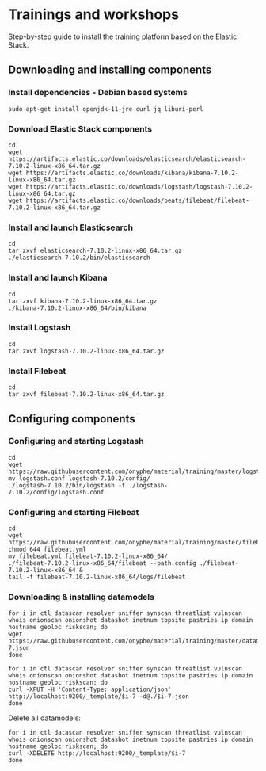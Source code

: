 # Trainings and workshops

Step-by-step guide to install the training platform based on the Elastic Stack.

## Downloading and installing components

### Install dependencies - Debian based systems

```
sudo apt-get install openjdk-11-jre curl jq liburi-perl
```

### Download Elastic Stack components

```
cd
wget https://artifacts.elastic.co/downloads/elasticsearch/elasticsearch-7.10.2-linux-x86_64.tar.gz 
wget https://artifacts.elastic.co/downloads/kibana/kibana-7.10.2-linux-x86_64.tar.gz 
wget https://artifacts.elastic.co/downloads/logstash/logstash-7.10.2-linux-x86_64.tar.gz 
wget https://artifacts.elastic.co/downloads/beats/filebeat/filebeat-7.10.2-linux-x86_64.tar.gz 
```

### Install and launch Elasticsearch

```
cd
tar zxvf elasticsearch-7.10.2-linux-x86_64.tar.gz 
./elasticsearch-7.10.2/bin/elasticsearch
```

### Install and launch Kibana

```
cd
tar zxvf kibana-7.10.2-linux-x86_64.tar.gz
./kibana-7.10.2-linux-x86_64/bin/kibana
```

### Install Logstash

```
cd
tar zxvf logstash-7.10.2-linux-x86_64.tar.gz
```

### Install Filebeat

```
cd
tar zxvf filebeat-7.10.2-linux-x86_64.tar.gz
```

## Configuring components

### Configuring and starting Logstash

```
cd
wget https://raw.githubusercontent.com/onyphe/material/training/master/logstash.conf
mv logstash.conf logstash-7.10.2/config/
./logstash-7.10.2/bin/logstash -f ./logstash-7.10.2/config/logstash.conf
```

### Configuring and starting Filebeat

```
cd
wget https://raw.githubusercontent.com/onyphe/material/training/master/filebeat.yml
chmod 644 filebeat.yml
mv filebeat.yml filebeat-7.10.2-linux-x86_64/
./filebeat-7.10.2-linux-x86_64/filebeat --path.config ./filebeat-7.10.2-linux-x86_64 &
tail -f filebeat-7.10.2-linux-x86_64/logs/filebeat
```

### Downloading & installing datamodels

```
for i in ctl datascan resolver sniffer synscan threatlist vulnscan whois onionscan onionshot datashot inetnum topsite pastries ip domain hostname geoloc riskscan; do
wget https://raw.githubusercontent.com/onyphe/material/training/master/datamodels/$i-7.json
done
```

```
for i in ctl datascan resolver sniffer synscan threatlist vulnscan whois onionscan onionshot datashot inetnum topsite pastries ip domain hostname geoloc riskscan; do
curl -XPUT -H 'Content-Type: application/json' http://localhost:9200/_template/$i-7 -d@./$i-7.json
done
```

Delete all datamodels:

```
for i in ctl datascan resolver sniffer synscan threatlist vulnscan whois onionscan onionshot datashot inetnum topsite pastries ip domain hostname geoloc riskscan; do
curl -XDELETE http://localhost:9200/_template/$i-7
done
```
